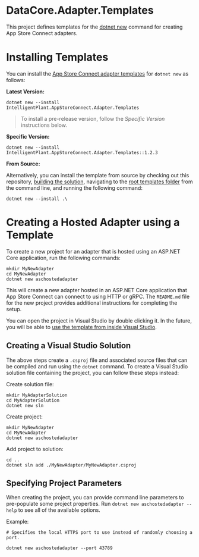 ﻿# DataCore.Adapter.Templates

This project defines templates for the [dotnet new](https://docs.microsoft.com/en-us/dotnet/core/tools/dotnet-new) command for creating App Store Connect adapters.


# Installing Templates

You can install the [App Store Connect adapter templates](https://www.nuget.org/packages/IntelligentPlant.AppStoreConnect.Adapter.Templates) for `dotnet new` as follows:

**Latest Version:**

```
dotnet new --install IntelligentPlant.AppStoreConnect.Adapter.Templates
```

> To install a pre-release version, follow the *Specific Version* instructions below.

**Specific Version:**

```
dotnet new --install IntelligentPlant.AppStoreConnect.Adapter.Templates::1.2.3
```

**From Source:**

Alternatively, you can install the template from source by checking out this repository, [building the solution](/build.cake), navigating to the [root templates folder](/src/DataCore.Adapter.Templates) from the command line, and running the following command:

```
dotnet new --install .\
```


# Creating a Hosted Adapter using a Template

To create a new project for an adapter that is hosted using an ASP.NET Core application, run the following commands:

```
mkdir MyNewAdapter
cd MyNewAdapter
dotnet new aschostedadapter
```

This will create a new adapter hosted in an ASP.NET Core application that App Store Connect can connect to using HTTP or gRPC. The `README.md` file for the new project provides additional instructions for completing the setup.

You can open the project in Visual Studio by double clicking it. In the future, you will be able to [use the template from inside Visual Studio](https://devblogs.microsoft.com/dotnet/net-cli-templates-in-visual-studio/).


## Creating a Visual Studio Solution

The above steps create a `.csproj` file and associated source files that can be compiled and run using the `dotnet` command. To create a Visual Studio solution file containing the project, you can follow these steps instead:

Create solution file:

```
mkdir MyAdapterSolution
cd MyAdapterSolution
dotnet new sln
```

Create project:

```
mkdir MyNewAdapter
cd MyNewAdapter
dotnet new aschostedadapter
```

Add project to solution:

```
cd ..
dotnet sln add ./MyNewAdapter/MyNewAdapter.csproj
```

## Specifying Project Parameters

When creating the project, you can provide command line parameters to pre-populate some project properties. Run `dotnet new aschostedadapter --help` to see all of the available options. 

Example:

```
# Specifies the local HTTPS port to use instead of randomly choosing a port.

dotnet new aschostedadapter --port 43789
```
